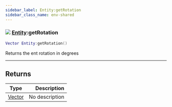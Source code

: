 ```yaml
---
sidebar_label: Entity:getRotation
sidebar_class_name: env-shared
---
```


### ![](/img/wiki/shared.png) [Entity](../entity/README.md):getRotation

```lua
Vector Entity:getRotation()
```

Returns the ent rotation in degrees<br/>

-----------------
## Returns

| Type   | Description |
| ------ | ----------: |
| [Vector](../vector/README.md) | No description |
